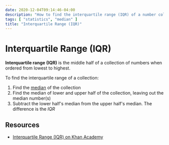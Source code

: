 ```yaml
---
date: 2020-12-04T09:14:46-04:00
description: "How to find the interquartile range (IQR) of a number collection"
tags: [ "statistics", "median" ]
title: "Interquartile Range (IQR)"
---
```


# Interquartile Range (IQR)

**Interquartile range (IQR)** is the middle half of a collection of numbers when ordered from lowest to highest.

To find the interquartile range of a collection:

1. Find the [median](median.md) of the collection
2. Find the median of lower and upper half of the collection, leaving out the median number(s)
3. Subtract the lower half's median from the upper half's median. The difference is the $IQR$

## Resources

* [Interquartile Range (IQR) on Khan Academy](https://www.khanacademy.org/math/cc-sixth-grade-math/cc-6th-data-statistics/cc-6th/v/calculating-interquartile-range-iqr)
